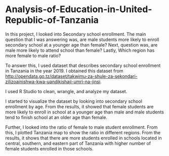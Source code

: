 # Analysis-of-Education-in-United-Republic-of-Tanzania
In this project, I looked into Secondary school enrollment. The main question that I was answering was, are male students more likely to enroll secondary school at a younger age than female? Next, question was, are male more likely to attend school than female? Lastly, Which region has more female to male ratio?

To answer this, I used dataset that describes secondary school enrollment in Tanzania in the year 2019. I obtained this dataset from http://opendata.go.tz/dataset/takwimu-za-shule-za-sekondari-zilizoainishwa-kwa-uandikishaji-umri-na-jinsi. 

I used R Studio to clean, wrangle, and analyze my dataset.

I started to visualize the dataset by looking into secondary school enrollment by age. From the results, it showed that female students are more likely to enroll in school at a younger age than male and male students tend to finish school at an older age than female. 

Further, I looked into the ratio of female to male student enrollment. From this, I plotted Tanzania map to show the ratio in different regions. From the results, it shows that there are more students enrolled in schools located in central, southern, and eastern part of Tanzania with higher number of female students enrolled in those schools.
